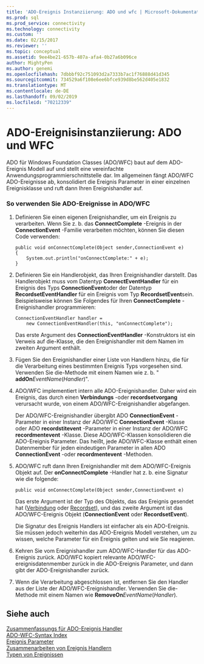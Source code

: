 ```yaml
---
title: 'ADO-Ereignis Instanziierung: ADO und wfc | Microsoft-Dokumentation'
ms.prod: sql
ms.prod_service: connectivity
ms.technology: connectivity
ms.custom: ''
ms.date: 02/15/2017
ms.reviewer: ''
ms.topic: conceptual
ms.assetid: 9ee4be21-657b-407a-afa4-0b27a6b096ce
author: MightyPen
ms.author: genemi
ms.openlocfilehash: 7dbbbf92c751093d2a7333b7ac1f76888d41d345
ms.sourcegitcommit: 734529a6f108e6ee6bfce939d8be562d405e1832
ms.translationtype: MT
ms.contentlocale: de-DE
ms.lasthandoff: 09/02/2019
ms.locfileid: "70212339"
---
```

# <a name="ado-event-instantiation-ado-and-wfc"></a>ADO-Ereignisinstanziierung: ADO und WFC
ADO für Windows Foundation Classes (ADO/WFC) baut auf dem ADO-Ereignis Modell auf und stellt eine vereinfachte Anwendungsprogrammierschnittstelle dar. Im allgemeinen fängt ADO/WFC ADO-Ereignisse ab, konsolidiert die Ereignis Parameter in einer einzelnen Ereignisklasse und ruft dann Ihren Ereignishandler auf.  
  
### <a name="to-use-ado-events-in-adowfc"></a>So verwenden Sie ADO-Ereignisse in ADO/WFC  
  
1.  Definieren Sie einen eigenen Ereignishandler, um ein Ereignis zu verarbeiten. Wenn Sie z. b. das **ConnectComplete** -Ereignis in der **ConnectionEvent** -Familie verarbeiten möchten, können Sie diesen Code verwenden:  
  
    ```  
    public void onConnectComplete(Object sender,ConnectionEvent e)  
    {  
        System.out.println("onConnectComplete:" + e);  
    }  
    ```  
  
2.  Definieren Sie ein Handlerobjekt, das Ihren Ereignishandler darstellt. Das Handlerobjekt muss vom Datentyp **ConnectEventHandler** für ein Ereignis des Typs **ConnectionEvent**oder der Datentyp **RecordsetEventHandler** für ein Ereignis vom Typ **RecordsetEvent**sein. Beispielsweise können Sie Folgendes für Ihren **ConnectComplete** -Ereignishandler programmieren:  
  
    ```  
    ConnectionEventHandler handler =   
        new ConnectionEventHandler(this, "onConnectComplete");  
    ```  
  
     Das erste Argument des **ConnectionEventHandler** -Konstruktors ist ein Verweis auf die-Klasse, die den Ereignishandler mit dem Namen im zweiten Argument enthält.  
  
3.  Fügen Sie den Ereignishandler einer Liste von Handlern hinzu, die für die Verarbeitung eines bestimmten Ereignis Typs vorgesehen sind. Verwenden Sie die-Methode mit einem Namen wie z. b. " **addOn**_EventName_(*Handler*)".  
  
4.  ADO/WFC implementiert intern alle ADO-Ereignishandler. Daher wird ein Ereignis, das durch einen **Verbindungs** -oder **recordsetvorgang** verursacht wurde, von einem ADO/WFC-Ereignishandler abgefangen.  
  
     Der ADO/WFC-Ereignishandler übergibt ADO **ConnectionEvent** -Parameter in einer Instanz der ADO/WFC **ConnectionEvent** -Klasse oder ADO **recordstitevent** -Parameter in einer Instanz der ADO/WFC **recordmentevent** -Klasse. Diese ADO/WFC-Klassen konsolidieren die ADO-Ereignis Parameter. Das heißt, jede ADO/WFC-Klasse enthält einen Datenmember für jeden eindeutigen Parameter in allen ADO **ConnectionEvent** -oder **recordmentevent** -Methoden.  
  
5.  ADO/WFC ruft dann Ihren Ereignishandler mit dem ADO/WFC-Ereignis Objekt auf. Der **onConnectComplete** -Handler hat z. b. eine Signatur wie die folgende:  
  
    ```  
    public void onConnectComplete(Object sender,ConnectionEvent e)  
    ```  
  
     Das erste Argument ist der Typ des Objekts, das das Ereignis gesendet hat ([Verbindung](../../../ado/reference/ado-api/connection-object-ado.md) oder [Recordset](../../../ado/reference/ado-api/recordset-object-ado.md)), und das zweite Argument ist das ADO/WFC-Ereignis Objekt (**ConnectionEvent** oder **RecordsetEvent**).  
  
     Die Signatur des Ereignis Handlers ist einfacher als ein ADO-Ereignis. Sie müssen jedoch weiterhin das ADO-Ereignis Modell verstehen, um zu wissen, welche Parameter für ein Ereignis gelten und wie Sie reagieren.  
  
6.  Kehren Sie vom Ereignishandler zum ADO/WFC-Handler für das ADO-Ereignis zurück. ADO/WFC kopiert relevante ADO/WFC-ereignisdatenmember zurück in die ADO-Ereignis Parameter, und dann gibt der ADO-Ereignishandler zurück.  
  
7.  Wenn die Verarbeitung abgeschlossen ist, entfernen Sie den Handler aus der Liste der ADO/WFC-Ereignishandler. Verwenden Sie die-Methode mit einem Namen wie **RemoveOn**_EventName_(*Handler*).  
  
## <a name="see-also"></a>Siehe auch  
 [Zusammenfassungs  für ADO-Ereignis Handler](../../../ado/guide/data/ado-event-handler-summary.md)  
 [ADO-WFC-Syntax Index](../../../ado/reference/ado-api/ado-wfc-syntax-index.md)   
 [Ereignis Parameter](../../../ado/guide/data/event-parameters.md)   
 [Zusammenarbeiten von Ereignis Handlern](../../../ado/guide/data/how-event-handlers-work-together.md)   
 [Typen von Ereignissen](../../../ado/guide/data/types-of-events.md)
